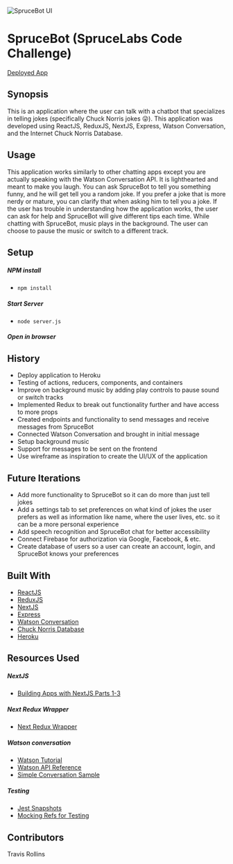 ![SpruceBot UI](https://media.giphy.com/media/xUNda19iCfA3neIgCI/giphy.gif)

# SpruceBot (SpruceLabs Code Challenge)

[Deployed App](https://sprucebot.herokuapp.com/)

## Synopsis
This is an application where the user can talk with a chatbot that specializes in telling jokes (specifically Chuck Norris jokes 😜).  This application was developed using ReactJS, ReduxJS, NextJS, Express, Watson Conversation, and the Internet Chuck Norris Database.

## Usage
This application works similarly to other chatting apps except you are actually speaking with the Watson Conversation API.  It is lighthearted and meant to make you laugh.  You can ask SpruceBot to tell you something funny, and he will get tell you a random joke.  If you prefer a joke that is more nerdy or mature, you can clarify that when asking him to tell you a joke.  If the user has trouble in understanding how the application works, the user can ask for help and SpruceBot will give different tips each time.  While chatting with SpruceBot, music plays in the background.  The user can choose to pause the music or switch to a different track.

## Setup

##### NPM install
  - ```npm install```

##### Start Server
  - ```node server.js```

##### Open in browser

## History
* Deploy application to Heroku
* Testing of actions, reducers, components, and containers
* Improve on background music by adding play controls to pause sound or switch tracks
* Implemented Redux to break out functionality further and have access to more props
* Created endpoints and functionality to send messages and receive messages from SpruceBot
* Connected Watson Conversation and brought in initial message
* Setup background music
* Support for messages to be sent on the frontend
* Use wireframe as inspiration to create the UI/UX of the application

## Future Iterations

* Add more functionality to SpruceBot so it can do more than just tell jokes
* Add a settings tab to set preferences on what kind of jokes the user prefers as well as information like name, where the user lives, etc. so it can be a more personal experience
* Add speech recognition and SpruceBot chat for better accessibility
* Connect Firebase for authorization via Google, Facebook, & etc.
* Create database of users so a user can create an account, login, and SpruceBot knows your preferences

## Built With
- [ReactJS](https://reactjs.org/)
- [ReduxJS](https://redux.js.org/)
- [NextJS](https://github.com/zeit/next.js/)
- [Express](https://expressjs.com/)
- [Watson Conversation](https://www.ibm.com/watson/services/conversation/)
- [Chuck Norris Database](http://www.icndb.com/api/)
- [Heroku](https://heroku.com)

## Resources Used

##### NextJS

- [Building Apps with NextJS Parts 1-3](https://medium.com/@diamondgfx/nextjs-lessons-learned-part-3-be3aeefd9be0)

##### Next Redux Wrapper

- [Next Redux Wrapper](https://github.com/kirill-konshin/next-redux-wrapper)

##### Watson conversation

- [Watson Tutorial](https://console.bluemix.net/docs/services/conversation/develop-app.html#building-a-client-application)
- [Watson API Reference](https://www.ibm.com/watson/developercloud/conversation/api/v1/?node#send_message)
- [Simple Conversation Sample](https://github.com/watson-developer-cloud/conversation-simple/blob/master/app.js)

##### Testing
- [Jest Snapshots](https://medium.com/styled-components/effective-testing-for-styled-components-67982eb7d42b)
- [Mocking Refs for Testing](https://reactjs.org/blog/2016/11/16/react-v15.4.0.html)

## Contributors
Travis Rollins
